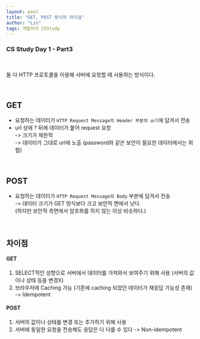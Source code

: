 ```yaml
---
layout: post
title: "GET, POST 방식의 차이점"
author: "Lin"
tags: 개발지식 CSStudy
---
```

### CS Study Day 1 - Part3

<br>

둘 다 HTTP 프로토콜을 이용해 서버에 요청할 때 사용하는 방식이다.

<br>

## GET
- 요청하는 데이터가 `HTTP Request Message의 Header 부분의 url`에 담겨서 전송
- url 상에 ? 뒤에 데이터가 붙어 request 요청 <br>
-> 크기가 제한적 <br>
-> 데이터가 그대로 url에 노출 (password와 같은 보안이 필요한 데이터에서는 위험)

<br>

## POST
- 요청하는 데이터가 `HTTP Request Message의 Body` 부분에 담겨서 전송 <br>
-> 데이터 크기가 GET 방식보다 크고 보안적 면에서 낫다. <br>
(하지만 보안적 측면에서 암호화를 하지 않는 이상 비슷하다.)

<br>

## 차이점
#### GET
1. SELECT적인 성향으로 서버에서 데이터를 가져와서 보여주기 위해 사용 (서버의 값이나 상태 등을 변경X)
2. 브라우저에 Caching 가능 (기존에 caching 되었던 데이터가 재응답 가능성 존재) -> Idempotent

#### POST
1. 서버의 값이나 상태를 변경 또는 추가하기 위해 사용 
2. 서버에 동일한 요청을 전송해도 응답은 다 다를 수 있다 -> Non-idempotent









